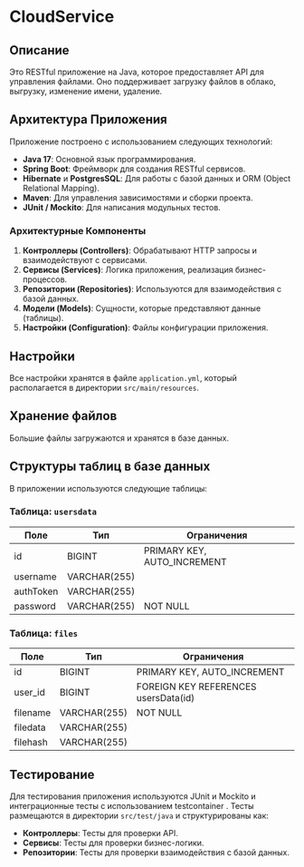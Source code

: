 # CloudService

## Описание

Это RESTful приложение на Java, которое предоставляет API для управления файлами. Оно поддерживает загрузку файлов в облако, выгрузку, изменение имени, удаление. 

## Архитектура Приложения

Приложение построено с использованием следующих технологий:
- **Java 17**: Основной язык программирования.
- **Spring Boot**: Фреймворк для создания RESTful сервисов.
- **Hibernate** и **PostgresSQL**: Для работы с базой данных и ORM (Object Relational Mapping).
- **Maven**: Для управления зависимостями и сборки проекта.
- **JUnit / Mockito**: Для написания модульных тестов.

### Архитектурные Компоненты

1. **Контроллеры (Controllers)**: Обрабатывают HTTP запросы и взаимодействуют с сервисами.
2. **Сервисы (Services)**: Логика приложения, реализация бизнес-процессов.
3. **Репозитории (Repositories)**: Используются для взаимодействия с базой данных.
4. **Модели (Models)**: Сущности, которые представляют данные (таблицы).
5. **Настройки (Configuration)**: Файлы конфигурации приложения.

## Настройки

Все настройки хранятся в файле `application.yml`, который располагается в директории `src/main/resources`.


## Хранение файлов

Большие файлы загружаются и хранятся в базе данных.


## Структуры таблиц в базе данных

В приложении используются следующие таблицы:

### Таблица: `usersdata`

| Поле          | Тип              | Ограничения             |
|---------------|------------------|-------------------------|
| id            | BIGINT           | PRIMARY KEY, AUTO_INCREMENT |
| username      | VARCHAR(255)     |                         |
| authToken     | VARCHAR(255)     |                         |
| password      | VARCHAR(255)     | NOT NULL                |

### Таблица: `files`

| Поле          | Тип              | Ограничения             |
|---------------|------------------|-------------------------|
| id            | BIGINT           | PRIMARY KEY, AUTO_INCREMENT |
| user_id       | BIGINT           | FOREIGN KEY REFERENCES usersData(id)  |
| filename      | VARCHAR(255)     | NOT NULL                |
| filedata      |  VARCHAR(255)    |                         |
| filehash      |  VARCHAR(255)    |                         |

## Тестирование

Для тестирования приложения используются JUnit и Mockito и интеграционные тесты с использованием testcontainer . Тесты размещаются в директории `src/test/java` и структурированы как:

- **Контроллеры**: Тесты для проверки API.
- **Сервисы**: Тесты для проверки бизнес-логики.
- **Репозитории**: Тесты для проверки взаимодействия с базой данных.




